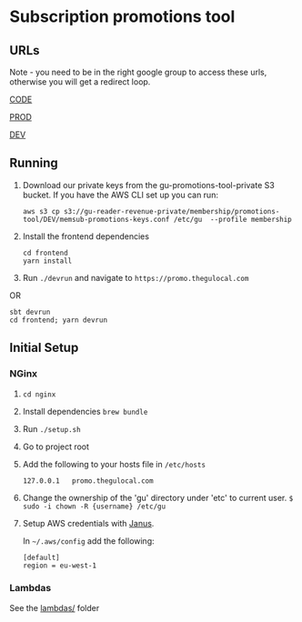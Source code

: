 # Subscription promotions tool

## URLs
Note - you need to be in the right google group to access these urls, otherwise you will get a redirect loop.

[CODE](https://promo.code.memsub-promotions.gutools.co.uk)

[PROD](https://memsub-promotions.gutools.co.uk/)

[DEV](https://promo.thegulocal.com/)

## Running

1. Download our private keys from the gu-promotions-tool-private S3 bucket. If you have the AWS CLI set up you can run:
   ```
   aws s3 cp s3://gu-reader-revenue-private/membership/promotions-tool/DEV/memsub-promotions-keys.conf /etc/gu  --profile membership
   ```

1. Install the frontend dependencies
    ```
    cd frontend
    yarn install
    ```

1. Run ``` ./devrun ``` and navigate to ```https://promo.thegulocal.com```

OR

```
sbt devrun
cd frontend; yarn devrun
```


## Initial Setup

### NGinx
1. `cd nginx`
1. Install dependencies `brew bundle`
2. Run `./setup.sh`

1. Go to project root
1. Add the following to your hosts file in `/etc/hosts`

   ```
   127.0.0.1   promo.thegulocal.com
   ```
1. Change the ownership of the 'gu' directory under 'etc' to current user.
   `$ sudo -i chown -R {username} /etc/gu`

1. Setup AWS credentials with [Janus](https://janus.gutools.co.uk/).

   In `~/.aws/config` add the following:

   ```
   [default]
   region = eu-west-1
   ```

### Lambdas

See the [lambdas/](lambdas/) folder
   

